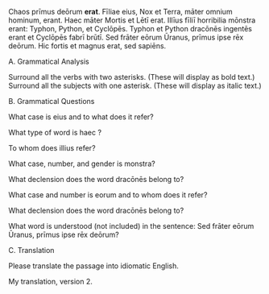 Chaos prīmus deōrum **erat**. Fīliae eius, Nox et Terra, māter omnium hominum, erant. Haec māter Mortis et Lētī erat. Illīus fīliī horribilia mōnstra erant: Typhon, Python, et Cyclōpēs. Typhon et Python dracōnēs ingentēs erant et Cyclōpēs fabrī brūtī. Sed frāter eōrum Ūranus, prīmus ipse rēx deōrum. Hic fortis et magnus erat, sed sapiēns.



A. Grammatical Analysis

Surround all the verbs with two asterisks. (These will display as bold text.) Surround all the subjects with one asterisk. (These will display as italic text.)

B. Grammatical Questions

What case is eius and to what does it refer?

What type of word is haec ?

To whom does illius refer?

What case, number, and gender is monstra?

What declension does the word dracōnēs belong to?

What case and number is eorum and to whom does it refer?

What declension does the word dracōnēs belong to?

What word is understood (not included) in the sentence: Sed frāter eōrum Ūranus, prīmus ipse rēx deōrum?

C. Translation

Please translate the passage into idiomatic English.

My translation, version 2.



